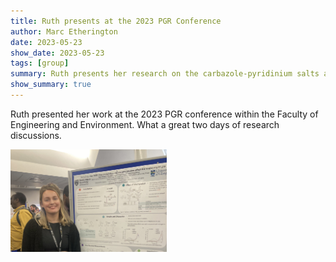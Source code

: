 ```yaml
---
title: Ruth presents at the 2023 PGR Conference
author: Marc Etherington
date: 2023-05-23
show_date: 2023-05-23
tags: [group]
summary: Ruth presents her research on the carbazole-pyridinium salts at the 2023 PGR Conference
show_summary: true
---
```

Ruth presented her work at the 2023 PGR conference within the Faculty of Engineering and Environment. What a great two days of research discussions.

<img src="https://github.com/marc-k-etherington/marc-k-etherington.github.io/blob/main/content/post/images/Ruth-Pollard-PGR-Conference-2023.jpg?raw=true" width="250" height="auto">
